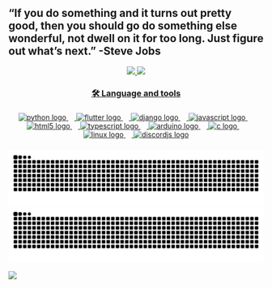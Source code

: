 ## “If you do something and it turns out pretty good, then you should go do something else wonderful, not dwell on it for too long. Just figure out what’s next.” -Steve Jobs
 <div>
  <div align="center">
  <a href="https://github.com/bielcarreiro">
  <img height="180em" src="https://github-readme-stats.vercel.app/api?username=bielcarreiro&show_icons=true&theme=dracula&include_all_commits=true&count_private=true"/>
  <img height="180em" src="https://github-readme-stats.vercel.app/api/top-langs/?username=bielcarreiro&layout=compact&langs_count=16&theme=dracula"/>

###

<h3 align="center">🛠 Language and tools</h3>

###
</div>
<div align="center">
  <img src="https://cdn.jsdelivr.net/gh/devicons/devicon/icons/python/python-original.svg" height="40" alt="python logo"  />
  <img width="12" />
  <img src="https://cdn.jsdelivr.net/gh/devicons/devicon/icons/flutter/flutter-original.svg" height="40" alt="flutter logo"  />
  <img width="12" />
  <img src="https://cdn.jsdelivr.net/gh/devicons/devicon/icons/django/django-plain.svg" height="40" alt="django logo"  />
  <img width="12" />
  <img src="https://cdn.jsdelivr.net/gh/devicons/devicon/icons/javascript/javascript-original.svg" height="40" alt="javascript logo"  />
  <img width="12" />
  <img src="https://cdn.jsdelivr.net/gh/devicons/devicon/icons/html5/html5-original.svg" height="40" alt="html5 logo"  />
  <img width="12" />
  <img src="https://cdn.jsdelivr.net/gh/devicons/devicon/icons/typescript/typescript-original.svg" height="40" alt="typescript logo"  />
  <img width="12" />
  <img src="https://cdn.jsdelivr.net/gh/devicons/devicon/icons/arduino/arduino-original.svg" height="40" alt="arduino logo"  />
  <img width="12" />
  <img src="https://cdn.jsdelivr.net/gh/devicons/devicon/icons/c/c-original.svg" height="40" alt="c logo"  />
  <img width="12" />
  <img src="https://cdn.jsdelivr.net/gh/devicons/devicon/icons/linux/linux-original.svg" height="40" alt="linux logo"  />
  <img width="12" />
  <img src="https://cdn.jsdelivr.net/gh/devicons/devicon/icons/discordjs/discordjs-original.svg" height="40" alt="discordjs logo"  />
</div>

###

![github contribution grid snake animation](https://raw.githubusercontent.com/bielcarreiro/bielcarreiro/output/github-contribution-grid-snake-dark.svg#gh-dark-mode-only)
![github contribution grid snake animation](https://raw.githubusercontent.com/bielcarreiro/bielcarreiro/output/github-contribution-grid-snake.svg#gh-light-mode-only)

![](https://komarev.com/ghpvc/?username=bielcarreiro&color=yellow)

